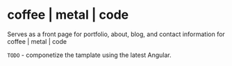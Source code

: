 # coffee | metal | code
Serves as a front page for portfolio, about, blog, and contact information for coffee | metal | code

`TODO` - componetize the tamplate using the latest Angular.
